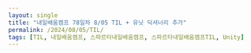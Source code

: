 ```yaml
---
layout: single
title: "내일배움캠프 78일차 8/05 TIL + 유닛 딕셔너리 추가"
permalink: /2024/08/05/TIL/
tags: [TIL, 내일배움캠프, 스파르타내일배움캠프, 스파르타내일배움캠프TIL, Unity]
---
```

